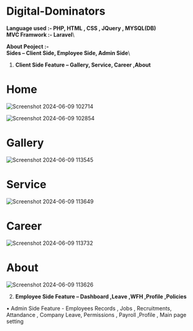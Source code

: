 # Digital-Dominators

**Language used    :-    PHP, HTML , CSS , JQuery , MYSQL(DB)**\
**MVC Framwork    :-    Laravel**\

**About Peoject :-**\
**Sides – Client Side, Employee Side, Admin Side**\
	
1. **Client Side Feature – Gallery, Service, Career ,About**
# Home
![Screenshot 2024-06-09 102714](https://github.com/JaishriDebnath/Digital-Dominators/assets/170961214/aa79725f-df3f-4f2b-b118-24a847e0118a)

![Screenshot 2024-06-09 102854](https://github.com/JaishriDebnath/Digital-Dominators/assets/170961214/e72c7107-de1b-4c8e-99fa-662ddbd16c22)

# Gallery
![Screenshot 2024-06-09 113545](https://github.com/JaishriDebnath/Digital-Dominators/assets/170961214/6f8c17d6-d17b-492d-8400-da8c2be665fe)

# Service
![Screenshot 2024-06-09 113649](https://github.com/JaishriDebnath/Digital-Dominators/assets/170961214/99cf5a35-034b-4564-9491-101013991c62)

# Career
![Screenshot 2024-06-09 113732](https://github.com/JaishriDebnath/Digital-Dominators/assets/170961214/9634fe6c-ce17-4c92-b74e-884afa923a36)

# About
![Screenshot 2024-06-09 113626](https://github.com/JaishriDebnath/Digital-Dominators/assets/170961214/5fed1626-715a-46bf-a9c0-d0d888e41d9b)

2.	**Employee Side Feature – Dashboard ,Leave ,WFH ,Profile ,Policies**


•	Admin Side Feature - Employees Records , Jobs , Recruitments, Attandance , Company Leave, Permissions , Payroll ,Profile , Main page setting
